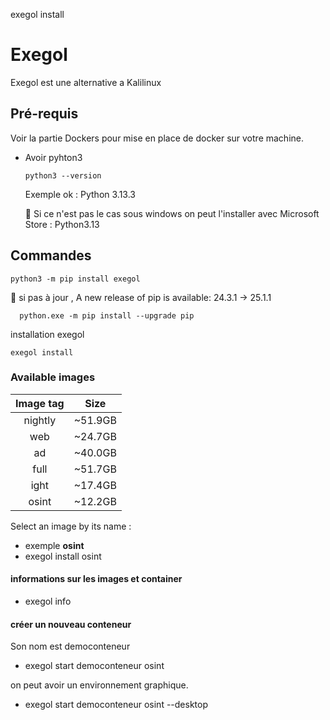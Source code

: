 exegol install
# Exegol 
Exegol est une alternative a Kalilinux

## Pré-requis
Voir la partie Dockers pour mise en place de docker sur votre machine.
- Avoir pyhton3

      python3 --version
  
  Exemple ok : Python 3.13.3

  🚩 Si ce n'est pas le cas sous windows on peut l'installer avec Microsoft Store : Python3.13


## Commandes
    python3 -m pip install exegol


🚩 si pas à jour ,  A new release of pip is available: 24.3.1 -> 25.1.1

      python.exe -m pip install --upgrade pip


installation exegol

    exegol install

### Available images

|    Image tag    |   Size |
 |:-:    |:-:    |
| nightly | ~51.9GB |
| web |  ~24.7GB |
| ad |  ~40.0GB |
|  full | ~51.7GB | 
|  ight | ~17.4GB |
|   osint | ~12.2GB |

Select an image by its name : 
- exemple **osint**
- exegol install osint

#### informations sur les images et container 
- exegol info

#### créer un nouveau conteneur
Son nom est democonteneur

- exegol start democonteneur osint

on peut avoir un environnement graphique. 

- exegol start democonteneur osint --desktop
